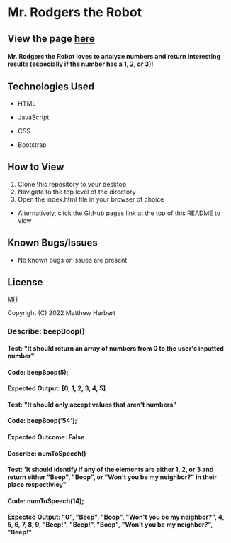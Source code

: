 # Mr. Rodgers the Robot

## View the page [here](https://matth5050.github.io/Mr.-Rodgers-the-Robot/)

#### Mr. Rodgers the Robot loves to analyze numbers and return interesting results (especially if the number has a 1, 2, or 3)!

## Technologies Used

- HTML

- JavaScript

- CSS

- Bootstrap

## How to View

1. Clone this repository to your desktop
2. Navigate to the top level of the directory
3. Open the index.html file in your browser of choice

- Alternatively, click the GitHub pages link at the top of this README to view

## Known Bugs/Issues

- No known bugs or issues are present

## License

[MIT](https://www.mit.edu/~amini/LICENSE.md)

Copyright (C) 2022 Matthew Herbert


### Describe: beepBoop()

#### Test: "It should return an array of numbers from 0 to the user's inputted number"
#### Code: beepBoop(5);
#### Expected Output: [0, 1, 2, 3, 4, 5]

#### Test: "It should only accept values that aren't numbers"
#### Code: beepBoop('54');
#### Expected Outcome: False

#### Describe: numToSpeech()

#### Test: 'It should identify if any of the elements are either 1, 2, or 3 and return either "Beep", "Boop", or "Won't you be my neighbor?" in their place respectivley"
#### Code: numToSpeech(14);
#### Expected Output: "0", "Beep", "Boop", "Won't you be my neighbor?", 4, 5, 6, 7, 8, 9, "Beep!", "Beep!", "Boop", "Won't you be my neighbor?", "Beep!"


